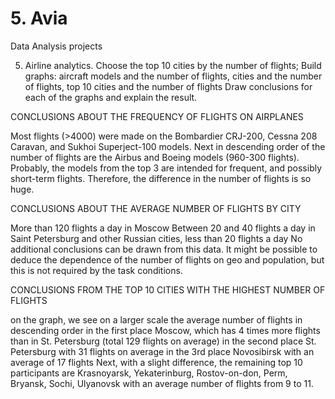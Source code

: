 # 5. Avia
Data Analysis projects

5. Airline analytics. 
Choose the top 10 cities by the number of flights; 
Build graphs: aircraft models and the number of flights, cities and the number of flights, top 10 cities and the number of flights
Draw conclusions for each of the graphs and explain the result.

CONCLUSIONS ABOUT THE FREQUENCY OF FLIGHTS ON AIRPLANES

Most flights (>4000) were made on the Bombardier CRJ-200, Cessna 208 Caravan, and Sukhoi Superject-100 models.
Next in descending order of the number of flights are the Airbus and Boeing models (960-300 flights). Probably, the models from the top 3 are intended for frequent, and possibly short-term flights. Therefore, the difference in the number of flights is so huge.

CONCLUSIONS ABOUT THE AVERAGE NUMBER OF FLIGHTS BY CITY

More than 120 flights a day in Moscow
Between 20 and 40 flights a day in Saint Petersburg and other Russian cities, less than 20 flights a day
No additional conclusions can be drawn from this data. It might be possible to deduce the dependence of the number of flights on geo and population, but this is not required by the task conditions.

CONCLUSIONS FROM THE TOP 10 CITIES WITH THE HIGHEST NUMBER OF FLIGHTS

on the graph, we see on a larger scale the average number of flights in descending
order in the first place Moscow, which has 4 times more flights than in St. Petersburg (total 129 flights on average)
in the second place St. Petersburg with 31 flights on average
in the 3rd place Novosibirsk with an average of 17 flights
Next, with a slight difference, the remaining top 10 participants are Krasnoyarsk, Yekaterinburg, Rostov-on-don, Perm, Bryansk, Sochi, Ulyanovsk with an average number of flights from 9 to 11.
